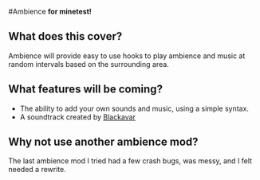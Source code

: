 #Ambience
**for minetest!**

## What does this cover?
Ambience will provide easy to use hooks to play ambience and music at random intervals based on the surrounding area.

## What features will be coming?
* The ability to add your own sounds and music, using a simple syntax.
* A soundtrack created by [Blackavar](https://musescore.com/blackavar/)

## Why not use another ambience mod?
The last ambience mod I tried had a few crash bugs, was messy, and I felt needed a rewrite.
